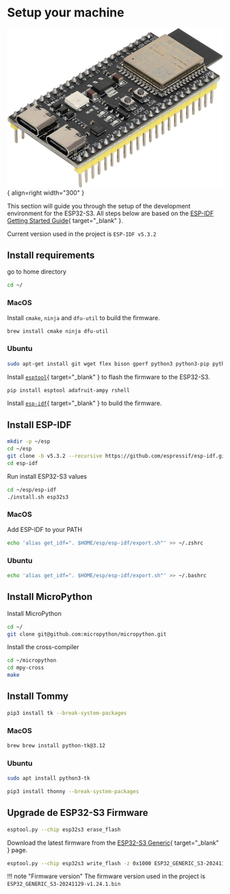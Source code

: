 
# Setup your machine



![ESP32-S3](../images/components/esp32-s3-n16r8.jpg){ align=right width="300" }


This section will guide you through the setup of the development environment for the ESP32-S3. All steps below are based on the [ESP-IDF Getting Started Guide](https://docs.espressif.com/projects/esp-idf/en/stable/esp32s3/get-started/linux-macos-setup.html#get-started-prerequisites){ target="_blank" }.

Current version used in the project is `ESP-IDF v5.3.2`

## Install requirements

go to home directory

```bash
cd ~/
```

### MacOS
Install `cmake`, `ninja` and `dfu-util` to build the firmware.

```bash
brew install cmake ninja dfu-util
```

### Ubuntu

```bash
sudo apt-get install git wget flex bison gperf python3 python3-pip python3-venv cmake ninja-build ccache libffi-dev libssl-dev dfu-util libusb-1.0-0
```

Install [`esptool`](https://github.com/espressif/esptool){ target="_blank" } to flash the firmware to the ESP32-S3.

```bash
pip install esptool adafruit-ampy rshell
```

Install [`esp-idf`](https://github.com/espressif/esp-idf){ target="_blank" } to build the firmware.

## Install ESP-IDF

```bash
mkdir -p ~/esp
cd ~/esp
git clone -b v5.3.2 --recursive https://github.com/espressif/esp-idf.git
cd esp-idf
```

Run install ESP32-S3 values

```bash
cd ~/esp/esp-idf
./install.sh esp32s3
```

### MacOS

Add ESP-IDF to your PATH

```bash
echo 'alias get_idf=". $HOME/esp/esp-idf/export.sh"' >> ~/.zshrc
```

### Ubuntu
```bash
echo 'alias get_idf=". $HOME/esp/esp-idf/export.sh"' >> ~/.bashrc
```

## Install MicroPython

Install MicroPython

```bash
cd ~/
git clone git@github.com:micropython/micropython.git
```

Install the cross-compiler

```bash
cd ~/micropython
cd mpy-cross
make
```

## Install Tommy

```bash
pip3 install tk --break-system-packages
```

### MacOS

```bash
brew brew install python-tk@3.12
```

### Ubuntu

```bash
sudo apt install python3-tk
```


```bash
pip3 install thonny --break-system-packages
```

## Upgrade de ESP32-S3 Firmware

```bash
esptool.py --chip esp32s3 erase_flash
```

Download the latest firmware from the [ESP32-S3 Generic](https://micropython.org/download/ESP32_GENERIC_S3/){ target="_blank" } page.

```bash
esptool.py --chip esp32s3 write_flash -z 0x1000 ESP32_GENERIC_S3-20241129-v1.24.1.bin
```

!!! note "Firmware version"
    The firmware version used in the project is `ESP32_GENERIC_S3-20241129-v1.24.1.bin`







